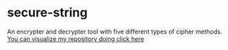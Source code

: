 # secure-string
An encrypter and decrypter tool with five different types of cipher methods.<br>
<a href="https://jugaman.github.io/secure-string/">You can visualize my repository doing click here</a>
